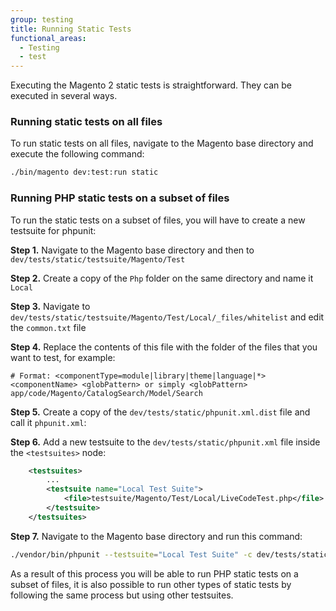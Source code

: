 ```yaml
---
group: testing
title: Running Static Tests
functional_areas:
  - Testing
  - test
---
```


Executing the Magento 2 static tests is straightforward. They can be executed in several ways.

### Running static tests on all files

To run static tests on all files, navigate to the Magento base directory and execute the following command:

```bash
./bin/magento dev:test:run static
```

### Running PHP static tests on a subset of files

To run the static tests on a subset of files, you will have to create a new testsuite for phpunit:

**Step 1.** Navigate to the Magento base directory and then to `dev/tests/static/testsuite/Magento/Test`

**Step 2.** Create a copy of the `Php` folder on the same directory and name it `Local`

**Step 3.** Navigate to `dev/tests/static/testsuite/Magento/Test/Local/_files/whitelist` and edit the `common.txt` file

**Step 4.** Replace the contents of this file with the folder of the files that you want to test, for example:

```text
# Format: <componentType=module|library|theme|language|*> <componentName> <globPattern> or simply <globPattern>
app/code/Magento/CatalogSearch/Model/Search
```

**Step 5.** Create a copy of the `dev/tests/static/phpunit.xml.dist` file and call it `phpunit.xml`:

**Step 6.** Add a new testsuite to the `dev/tests/static/phpunit.xml` file inside the `<testsuites>` node:

```xml
    <testsuites>
        ...
        <testsuite name="Local Test Suite">
            <file>testsuite/Magento/Test/Local/LiveCodeTest.php</file>
        </testsuite>
    </testsuites>
```

**Step 7.** Navigate to the Magento base directory and run this command:

```bash
./vendor/bin/phpunit --testsuite="Local Test Suite" -c dev/tests/static/phpunit.xml.dist
```

As a result of this process you will be able to run PHP static tests on a subset of files, it is also possible to run other types of static tests by following the same process but using other testsuites.